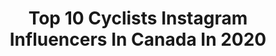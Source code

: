 ---
title: Top 10 Cyclists Instagram Influencers In Canada In 2020
description: >-
  Find top cyclists Instagram influencers in Canada in 2020. Most popular hashtags: #bike #cyclinglife #cycling #roadcycling.
platform: Instagram
profiles:
  - username: "rusty_woods"
    fullname: >-
      Michael Woods
    location: "Canada"
    followers: 31790
    engagement: 872
    commentsToLikes: 0.014587
    avatar: "https://scontent-amt2-1.cdninstagram.com/v/t51.2885-19/s320x320/65049701_341459436752029_5465897684378320896_n.jpg?_nc_ht=scontent-amt2-1.cdninstagram.com&_nc_ohc=YB3mtudGKugAX-Y516F&oh=c4264d3ba6d50426ec3d825d0d8428c7&oe=5EBB2BD2"
    verified: true
    hashtags: "#coaching, #homefieldadvantage, #ottawa, #lombardia"
  - username: "mattdennisontv"
    fullname: >-
      Matt Dennison
    location: "Canada"
    followers: 29418
    engagement: 1135
    commentsToLikes: 0.009616
    avatar: "https://scontent-lht6-1.cdninstagram.com/v/t51.2885-19/s320x320/79760963_451271262211604_4410957410429042688_n.jpg?_nc_ht=scontent-lht6-1.cdninstagram.com&_nc_ohc=AqFIsPMUmbgAX9TXnu5&oh=b0d10edbd6c57caaf9fe3eeb9ec42ea7&oe=5EB8336D"
    verified: false
    hashtags: "#manilagrey, #f1z, #whismasmademedoit, #iamnotworthy"
  - username: "calvinhui_"
    fullname: >-
      CALVIN HUI
    location: "Canada"
    followers: 6270
    engagement: 1618
    commentsToLikes: 0.065022
    avatar: "https://scontent-lht6-1.cdninstagram.com/v/t51.2885-19/s320x320/88979498_634170073829335_8885342988079726592_n.jpg?_nc_ht=scontent-lht6-1.cdninstagram.com&_nc_ohc=XrvMhqZTpRgAX-FFlON&oh=17a01e01916e41a1571757bfc007659d&oe=5EBA6676"
    verified: false
    hashtags: "#basel, #shainblumff, #allblack, #installationart"
  - username: "nickydegrendele"
    fullname: >-
      Nicky Degrendele
    location: "Canada"
    followers: 10186
    engagement: 740
    commentsToLikes: 0.013045
    avatar: "https://scontent-ams4-1.cdninstagram.com/v/t51.2885-19/s320x320/74658616_825891327847632_2081830979776806912_n.jpg?_nc_ht=scontent-ams4-1.cdninstagram.com&_nc_ohc=qTImIvw4NbkAX-AMUsu&oh=af0969e83f1ec977ceecb1e7a2cd052d&oe=5EB655E6"
    verified: false
    hashtags: "#famdegrendele, #godmotherslove, #blijfsporten, #becareful"
  - username: "sonyalooney1"
    fullname: >-
      Sonya Looney
    location: "Canada"
    followers: 41631
    engagement: 259
    commentsToLikes: 0.027862
    avatar: "https://scontent-lhr8-1.cdninstagram.com/v/t51.2885-19/s320x320/46103259_209555679931836_6489291934639587328_n.jpg?_nc_ht=scontent-lhr8-1.cdninstagram.com&_nc_ohc=ZH7AaUVwKXgAX_hQ1rz&oh=2b94606d1114ffd4c3e19d6237c2607c&oe=5EBB7648"
    verified: false
    hashtags: "#postpartumjourney, #beatburnout, #anxietyhelp, #unicornsocks"
  - username: "lottekopecky"
    fullname: >-
      Lotte Kopecky
    location: "Canada"
    followers: 7024
    engagement: 741
    commentsToLikes: 0.014014
    avatar: "https://scontent-amt2-1.cdninstagram.com/v/t51.2885-19/s320x320/49327558_1986753201629485_2692523811135291392_n.jpg?_nc_ht=scontent-amt2-1.cdninstagram.com&_nc_ohc=3Cq3nL_5iwoAX9CAKQ7&oh=2d14b30136405100239c6f10cccf68ab&oe=5EB6DD18"
    verified: false
    hashtags: "#lbt, #teampursuit, #fitnessking, #teambelgium"
  - username: "coureursansfin"
    fullname: >-
      Daniel Lacroix 🇨🇦🏃‍♂️💙
    location: "Canada"
    followers: 3562
    engagement: 1198
    commentsToLikes: 0.119487
    avatar: "https://scontent-lhr8-1.cdninstagram.com/v/t51.2885-19/s320x320/82488524_590966141486229_312721950415781888_n.jpg?_nc_ht=scontent-lhr8-1.cdninstagram.com&_nc_ohc=9W9mkkh5Cq8AX9-65mP&oh=5b929f187cc6ec5f47f955101cefb802&oe=5EBB3B33"
    verified: false
    hashtags: "#bodygoals, #irun, #trailrunners, #photos"
  - username: "alexcormier97"
    fullname: >-
      Alex Cormier
    location: "Canada"
    followers: 62217
    engagement: 963
    commentsToLikes: 0.023631
    avatar: "https://scontent-lhr8-1.cdninstagram.com/v/t51.2885-19/s320x320/82450805_176690073412391_2764883547532558336_n.jpg?_nc_ht=scontent-lhr8-1.cdninstagram.com&_nc_ohc=09NEG-1gATMAX_BvJ-2&oh=d6ceb6b93d0f196a9b0bc856335e34e9&oe=5EBAE9E6"
    verified: false
    hashtags: "#outsideisfree, #cyclingimages, #roadbike, #garneaugaribaldi"
  - username: "fylandorbes"
    fullname: >-
      Dylan Forbes
    location: "Canada"
    followers: 19309
    engagement: 512
    commentsToLikes: 0.014113
    avatar: "https://scontent-ams4-1.cdninstagram.com/v/t51.2885-19/s320x320/50517952_2030008173966624_7749230486525837312_n.jpg?_nc_ht=scontent-ams4-1.cdninstagram.com&_nc_ohc=sIZBmy5_hSUAX9kA_Pm&oh=f796722a85b55e60dde7b25559163e14&oe=5EBAA74A"
    verified: false
    hashtags: "#newf, #painting, #artist, #helmet"
  - username: "rfeciclismo"
    fullname: >-
      Federación Española Ciclismo
    location: "Canada"
    followers: 23453
    engagement: 275
    commentsToLikes: 0.003728
    avatar: "https://scontent-amt2-1.cdninstagram.com/v/t51.2885-19/s320x320/89075474_138545054174454_6079383996825862144_n.jpg?_nc_ht=scontent-amt2-1.cdninstagram.com&_nc_ohc=JDXrqFdcPaAAX-h6v5C&oh=a65d4ccc764ea4b86f9871ef827afdab&oe=5EB23483"
    verified: false
    hashtags: "#movimientociclista, #womenpower, #quebrantahuesos, #ciclismoart"
---